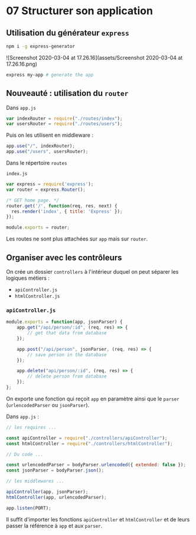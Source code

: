 # 07 Structurer son application

## Utilisation du générateur `express`

```bash
npm i -g express-generator
```

![Screenshot 2020-03-04 at 17.26.16](assets/Screenshot 2020-03-04 at 17.26.16.png)

```bash
express my-app # generate the app
```

## Nouveauté : utilisation du `router`

Dans `app.js`

```js
var indexRouter = require("./routes/index");
var usersRouter = require("./routes/users");
```

Puis on les utilisent en middleware :

```js
app.use("/", indexRouter);
app.use("/users", usersRouter);
```

Dans le répertoire `routes`

`index.js`

```js
var express = require('express');
var router = express.Router();

/* GET home page. */
router.get('/', function(req, res, next) {
  res.render('index', { title: 'Express' });
});

module.exports = router;
```

Les routes ne sont plus attachées sur `app` mais sur `router`.

## Organiser avec les contrôleurs

On crée un dossier `controllers` à l'intérieur duquel on peut séparer les logiques métiers :

- `apiController.js`
- `htmlController.js`

### `apiController.js`

```js
module.exports = function(app, jsonParser) {
    app.get("/api/person/:id", (req, res) => {
        // get that data from database
    });

    app.post("/api/person", jsonParser, (req, res) => {
        // save person in the database
    });

    app.delete("api/person/:id", (req, res) => {
        // delete person from database
    });
};
```

On exporte une fonction qui reçoit `app` en paramètre ainsi que le `parser` (`urlencodedParser` ou `jsonParser`).

Dans `app.js` :

```js
// les requires ...

const apiController = require("./controllers/apiController");
const htmlController = require("./controllers/htmlController");

// Du code ...

const urlencodedParser = bodyParser.urlencoded({ extended: false });
const jsonParser = bodyParser.json();

// les middlewares ...

apiController(app, jsonParser);
htmlController(app, urlencodedParser);

app.listen(PORT);
```

Il suffit d'importer les fonctions `apiController` et `htmlController` et de leurs passer la référence à `app` et aux `parser`.